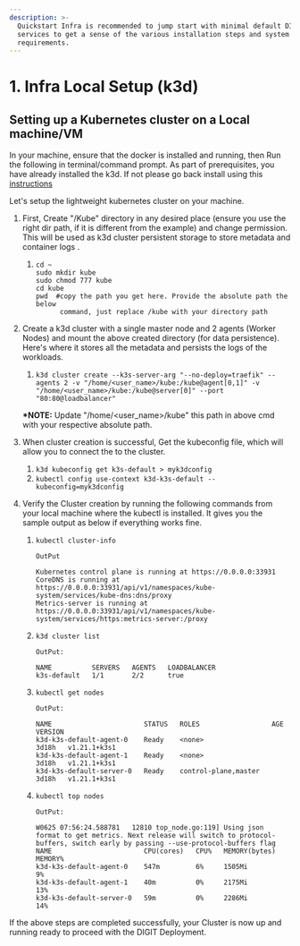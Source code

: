 ```yaml
---
description: >-
  Quickstart Infra is recommended to jump start with minimal default DIGIT
  services to get a sense of the various installation steps and system
  requirements.
---
```


# 1. Infra Local Setup (k3d)

## **Setting up a Kubernetes cluster on a Local machine/VM**

In your machine, ensure that the docker is installed and running, then Run the following in terminal/command prompt. As part of prerequisites, you have already installed the k3d. If not please go back install using this [instructions](../quickstart.md#requirements)&#x20;

Let's setup the lightweight kubernetes cluster on your machine.

1. First, Create "/Kube" directory in any desired place (ensure you use the right dir path, if it is different from the example) and change permission. This will be used as k3d cluster persistent storage to store metadata and container logs .&#x20;
   1.  ```
       cd ~
       sudo mkdir kube
       sudo chmod 777 kube
       cd kube
       pwd  #copy the path you get here. Provide the absolute path the below 
             command, just replace /kube with your directory path

       ```


2.  Create a k3d cluster with a single master node and 2 agents (Worker Nodes) and mount the above created directory (for data persistence). Here's where it stores all the metadata and persists the logs of the workloads.

    1. `k3d cluster create --k3s-server-arg "--no-deploy=traefik" --agents 2 -v "/home/<user_name>/kube:/kube@agent[0,1]" -v "/home/<user_name>/kube:/kube@server[0]" --port "80:80@loadbalancer"`

    **\*NOTE:** Update "/home/\<user\_name>/kube" this path in above cmd with your respective absolute path.&#x20;
3. When cluster creation is successful, Get the kubeconfig file, which will allow you to connect the to the cluster.
   1. `k3d kubeconfig get k3s-default > myk3dconfig`
   2. `kubectl config use-context k3d-k3s-default --kubeconfig=myk3dconfig`
4. Verify the Cluster creation by running the following commands from your local machine where the kubectl is installed. It gives you the sample output as below if everything works fine.
   1.  `kubectl cluster-info`

       `OutPut`

       ```
       Kubernetes control plane is running at https://0.0.0.0:33931
       CoreDNS is running at https://0.0.0.0:33931/api/v1/namespaces/kube-system/services/kube-dns:dns/proxy
       Metrics-server is running at https://0.0.0.0:33931/api/v1/namespaces/kube-system/services/https:metrics-server:/proxy
       ```


   2.  `k3d cluster list`

       `OutPut:`

       ```
       NAME          SERVERS   AGENTS   LOADBALANCER
       k3s-default   1/1       2/2      true
       ```


   3.  `kubectl get nodes`

       `OutPut:`

       ```
       NAME                       STATUS   ROLES                  AGE     VERSION
       k3d-k3s-default-agent-0    Ready    <none>                 3d18h   v1.21.1+k3s1
       k3d-k3s-default-agent-1    Ready    <none>                 3d18h   v1.21.1+k3s1
       k3d-k3s-default-server-0   Ready    control-plane,master   3d18h   v1.21.1+k3s1
       ```


   4.  `kubectl top nodes`

       `OutPut:`

       ```
       W0625 07:56:24.588781   12810 top_node.go:119] Using json format to get metrics. Next release will switch to protocol-buffers, switch early by passing --use-protocol-buffers flag
       NAME                       CPU(cores)   CPU%   MEMORY(bytes)   MEMORY%   
       k3d-k3s-default-agent-0    547m         6%     1505Mi          9%        
       k3d-k3s-default-agent-1    40m          0%     2175Mi          13%       
       k3d-k3s-default-server-0   59m          0%     2286Mi          14%  
       ```



If the above steps are completed successfully, your Cluster is now up and running ready to proceed with the DIGIT Deployment.
